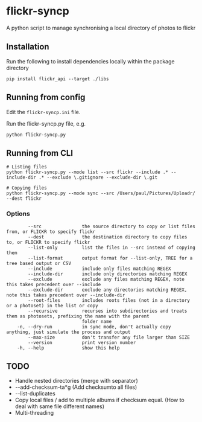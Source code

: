 # flickr-syncp

A python script to manage synchronising a local directory of photos to flickr

## Installation

Run the following to install dependencies locally within the package directory
```
pip install flickr_api --target ./libs
```

## Running from config

Edit the `flickr-syncp.ini` file.

Run the flickr-syncp.py file, e.g.
```
python flickr-syncp.py
```

## Running from CLI
```
# Listing files
python flickr-syncp.py --mode list --src flickr --include .* --include-dir .* --exclude \.gitignore --exclude-dir \.git

# Copying files
python flickr-syncp.py --mode sync --src /Users/paul/Pictures/Uploadr/ --dest flickr
```

### Options
```
        --src               the source directory to copy or list files from, or FLICKR to specify flickr
        --dest              the destination directory to copy files to, or FLICKR to specify flickr
        --list-only         list the files in --src instead of copying them
        --list-format       output format for --list-only, TREE for a tree based output or CSV
        --include           include only files matching REGEX
        --include-dir       include only directories matching REGEX 
        --exclude           exclude any files matching REGEX, note this takes precedent over --include
        --exclude-dir       exclude any directories matching REGEX, note this takes precedent over --include-dir
        --root-files        includes roots files (not in a directory or a photoset) in the list or copy
        --recursive         recurses into subdirectories and treats them as photosets, prefixing the name with the parent
                            folder name
    -n, --dry-run           in sync mode, don't actually copy anything, just simulate the process and output
        --max-size          don't transfer any file larger than SIZE
        --version           print version number
    -h, --help              show this help
```

## TODO

* Handle nested directories (merge with separator)
* --add-checksum-ta*g (Add checksumto all files)
* --list-duplicates
* Copy local files / add to multiple albums if checksum equal. (How to deal with same file different names)
* Multi-threading

